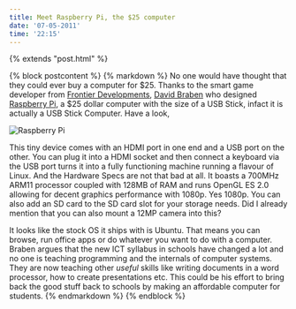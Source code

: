 ```yaml
---
title: Meet Raspberry Pi, the $25 computer
date: '07-05-2011'
time: '22:15'
---
```

{% extends "post.html" %}

{% block postcontent %}
{% markdown %}
No one would have thought that they could ever buy a computer for $25. Thanks to the smart game developer from [Frontier Developments](http://www.frontier.co.uk/), [David Braben](http://en.wikipedia.org/wiki/David_Braben) who designed [Raspberry Pi](http://www.raspberrypi.org/), a $25 dollar computer with the size of a USB Stick, infact it is actually a USB Stick Computer. Have a look,

![Raspberry Pi](http://www.geek.com/wp-content/uploads/2011/05/rasperry_pi_pcb-580x435.jpg)

This tiny device comes with an HDMI port in one end and a USB port on the other. You can plug it into a HDMI socket and then connect a keyboard via the USB port turns it into a fully functioning machine running a flavour of Linux. And the Hardware Specs are not that bad at all. It boasts a 700MHz ARM11 processor coupled with 128MB of RAM and runs OpenGL ES 2.0 allowing for decent graphics performance with 1080p. Yes 1080p. You can also add an SD card to the SD card slot for your storage needs. Did I already mention that you can also mount a 12MP camera into this?

It looks like the stock OS it ships with is Ubuntu. That means you can browse, run office apps or do whatever you want to do with a computer. Braben argues that the new ICT syllabus in schools have changed a lot and no one is teaching programming and the internals of computer systems. They are now teaching other *useful* skills like writing documents in a word processor, how to create presentations etc. This could be his effort to bring back the good stuff back to schools by making an affordable computer for students.
{% endmarkdown %}
{% endblock %}
